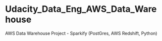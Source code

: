 # Udacity_Data_Eng_AWS_Data_Warehouse
AWS Data Warehouse Project - Sparkify (PostGres, AWS Redshift, Python)
